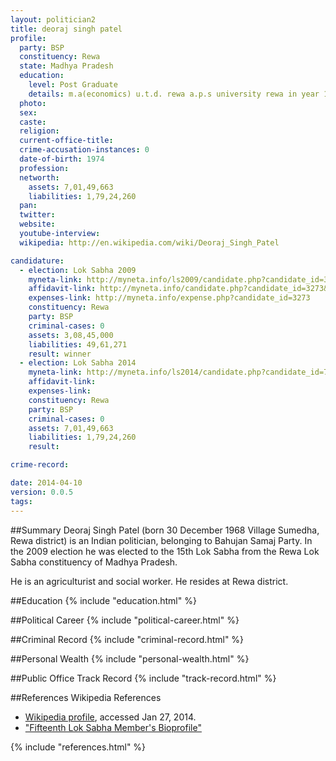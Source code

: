 ```yaml
---
layout: politician2
title: deoraj singh patel
profile: 
  party: BSP
  constituency: Rewa
  state: Madhya Pradesh
  education: 
    level: Post Graduate
    details: m.a(economics) u.t.d. rewa a.p.s university rewa in year 1996  ll.b private college satna  a.p.s university rewa in year 1998
  photo: 
  sex: 
  caste: 
  religion: 
  current-office-title: 
  crime-accusation-instances: 0
  date-of-birth: 1974
  profession: 
  networth: 
    assets: 7,01,49,663
    liabilities: 1,79,24,260
  pan: 
  twitter: 
  website: 
  youtube-interview: 
  wikipedia: http://en.wikipedia.com/wiki/Deoraj_Singh_Patel

candidature: 
  - election: Lok Sabha 2009
    myneta-link: http://myneta.info/ls2009/candidate.php?candidate_id=3273
    affidavit-link: http://myneta.info/candidate.php?candidate_id=3273&scan=original
    expenses-link: http://myneta.info/expense.php?candidate_id=3273
    constituency: Rewa 
    party: BSP
    criminal-cases: 0
    assets: 3,08,45,000
    liabilities: 49,61,271
    result: winner 
  - election: Lok Sabha 2014
    myneta-link: http://myneta.info/ls2014/candidate.php?candidate_id=736
    affidavit-link: 
    expenses-link: 
    constituency: Rewa 
    party: BSP
    criminal-cases: 0
    assets: 7,01,49,663
    liabilities: 1,79,24,260
    result:  

crime-record: 

date: 2014-04-10
version: 0.0.5
tags: 
---
```


##Summary
Deoraj Singh Patel (born 30 December 1968 Village Sumedha, Rewa district) is an Indian politician, belonging to Bahujan Samaj Party. In the 2009 election he was elected to the 15th Lok Sabha from the Rewa Lok Sabha constituency of Madhya Pradesh.

He is an agriculturist and social worker. He resides at Rewa district.


##Education
{% include "education.html" %}


##Political Career
{% include "political-career.html" %}


##Criminal Record
{% include "criminal-record.html" %}


##Personal Wealth
{% include "personal-wealth.html" %}


##Public Office Track Record
{% include "track-record.html" %}


##References
Wikipedia References
- [Wikipedia profile]({{page.profile.wikipedia}}), accessed Jan 27, 2014.
- ["Fifteenth Lok Sabha Member's Bioprofile"][wiki1]

[wiki1]: http://164.100.47.132/LssNew/Members/Biography.aspx?mpsno=4511


{% include "references.html" %}
